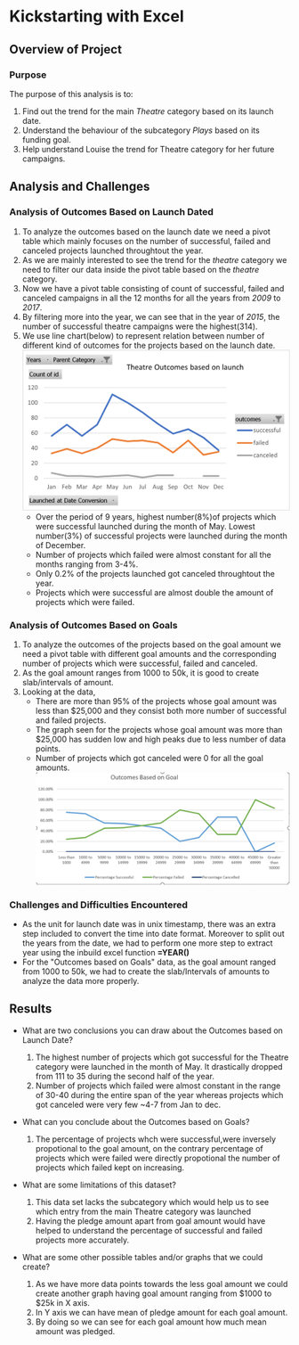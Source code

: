 # Kickstarting with Excel

## Overview of Project

### Purpose
The purpose of this analysis is to:
1. Find out the trend for the main *Theatre* category based on its launch date.
2. Understand the behaviour of the subcategory *Plays* based on its funding goal.
3. Help understand Louise the trend for Theatre category for her future campaigns.


## Analysis and Challenges

### Analysis of Outcomes Based on Launch Dated
1. To analyze the outcomes based on the launch date we need a pivot table which mainly focuses on the number of successful, failed and 
   canceled projects launched throughtout the year. 
2. As we are mainly interested to see the trend for the *theatre* category we need to filter our data inside the pivot table 
   based on the *theatre* category. 
3. Now we have a pivot table consisting of count of successful, failed and canceled campaigns in all the 12 months for all the years
   from *2009* to *2017*.
4. By filtering more into the year, we can see that in the year of *2015*, the number of successful theatre campaigns were the highest(314).
5. We use line chart(below) to represent relation between number of different kind of outcomes for the projects based on the launch date. 
![](./Resources/Theater_Outcomes_vs_Launch.png)
   - Over the period of 9 years, highest number(8%)of projects which were successful launched during the month of May. Lowest number(3%) of
  successful projects were launched during the month of December. 
   - Number of projects which failed were almost constant for all the months ranging from 3-4%. 
   - Only 0.2% of the projects launched got canceled throughtout the year. 
   - Projects which were successful are almost double the amount of projects which were failed. 


### Analysis of Outcomes Based on Goals
1. To analyze the outcomes of the projects based on the goal amount we need a pivot table with different goal amounts 
   and the corresponding number of projects which were successful, failed and canceled. 
2. As the goal amount ranges from 1000 to 50k, it is good to create slab/intervals of amount. 
3. Looking at the data, 
   - There are more than 95% of the projects whose goal amount was less than $25,000 and they consist both more number of 
   successful and failed projects.
   - The graph seen for the projects whose goal amount was more than $25,000 has sudden low and high peaks due to
     less number of data points. 
   - Number of projects which got canceled were 0 for all the goal amounts.
   ![](./Resources/Outcomes_vs_Goals.PNG)
  

### Challenges and Difficulties Encountered
- As the unit for launch date was in unix timestamp, there was an extra step included to convert the time into date format. 
  Moreover to split out the years from the date, we had to perform one more step to extract year using the inbuild excel function
  **=YEAR()**
- For the "Outcomes based on Goals" data, as the goal amount ranged from 1000 to 50k, we had to create the slab/Intervals
  of amounts to analyze the data more properly. 



## Results

- What are two conclusions you can draw about the Outcomes based on Launch Date?
  1. The highest number of projects which got successful for the Theatre category were launched in the month of May. It drastically dropped
     from 111 to 35 during the second half of the year. 
  2. Number of projects which failed were almost constant in the range of 30-40 during the entire span of the year whereas projects which 
     got canceled were very few ~4-7 from Jan to dec.  

- What can you conclude about the Outcomes based on Goals?
  1. The percentage of projects whch were successful,were inversely propotional to the goal amount, 
     on the contrary percentage of projects which were failed were directly propotional
     the number of projects which failed kept on increasing. 
	 

- What are some limitations of this dataset?
  1. This data set lacks the subcategory which would help us to see which entry from the main Theatre category was launched 
  2. Having the pledge amount apart from goal amount would have helped to understand the percentage of successful and failed projects
     more accurately. 

- What are some other possible tables and/or graphs that we could create?
  1. As we have more data points towards the less goal amount we could create another graph having goal amount
     ranging from $1000 to $25k in X axis. 
  2. In Y axis we can have mean of pledge amount for each goal amount. 
  3. By doing so we can see for each goal amount how much mean amount was pledged.
